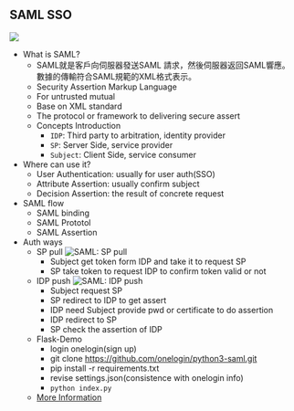 ## SAML SSO
 ![
](https://developers.onelogin.com/assets/img/pages/saml/sso-diagram.svg)
- What is SAML?
	- SAML就是客戶向伺服器發送SAML 請求，然後伺服器返回SAML響應。數據的傳輸符合SAML規範的XML格式表示。  
	- Security Assertion Markup Language
	- For untrusted mutual
	- Base on XML standard
	- The protocol or framework to delivering secure assert
	- Concepts Introduction
		- `IDP`: Third party to arbitration, identity provider
		- `SP`: Server Side, service provider
		- `Subject`: Client Side, service consumer
- Where can use it?
	- User Authentication: usually for user auth(SSO)
	- Attribute Assertion: usually confirm subject
	- Decision Assertion: the result of concrete request
- SAML flow
	- SAML binding
	- SAML Prototol
	- SAML Assertion
- Auth ways
	- SP pull
![SAML: SP pull](https://i2.kknews.cc/SIG=2d2neea/28o000031380o3nnp25p.jpg)
		- Subject get token form IDP and take it to request SP
		- SP take token to request IDP to confirm token valid or not
	- IDP push
	![SAML: IDP push](https://i2.kknews.cc/SIG=2bjvhd6/28nq000n05ss8qp860o9.jpg)
		- Subject request SP
		- SP redirect to IDP to get assert
		- IDP need Subject provide pwd or certificate to do assertion
		- IDP redirect to SP
		- SP check the assertion of IDP
	- Flask-Demo
		- login onelogin(sign up)
		- git clone https://github.com/onelogin/python3-saml.git
		- pip install -r requirements.txt
		- revise settings.json(consistence with onelogin info)
		- `python index.py`
	- [More Information](https://developers.onelogin.com/python-saml-master/docs/saml2/index.html)
